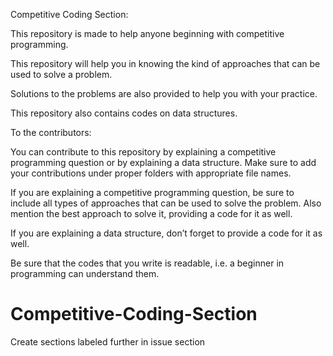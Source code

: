 Competitive Coding Section:

This repository is made to help anyone beginning with competitive programming.

This repository will help you in knowing the kind of approaches that can be used to solve a problem.

Solutions to the problems are also provided to help you with your practice.

This repository also contains codes on data structures.



To the contributors:

You can contribute to this repository by explaining a competitive programming question or by explaining a data structure.
Make sure to add your contributions under proper folders with appropriate file names.

If you are explaining a competitive programming question, be sure to include all types of approaches that can be used to solve the problem.
Also mention the best approach to solve it, providing a code for it as well.

If you are explaining a data structure, don’t forget to provide a code for it as well.

Be sure that the codes that you write is readable, i.e. a beginner in programming can understand them.


# Competitive-Coding-Section
Create sections labeled further in issue section

